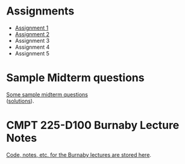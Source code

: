 # Assignments

- [Assignment 1](assignments/a1)
- [Assignment 2](assignments/a2)
- Assignment 3
- Assignment 4
- Assignment 5


# Sample Midterm questions

[Some sample midterm questions](sample_midterm_questions/midterm_sample_questions.pdf)   
([solutions](sample_midterm_questions/midterm_sample_questions_sol.pdf)).


# CMPT 225-D100 Burnaby Lecture Notes

[Code, notes, etc. for the Burnaby lectures are stored here](https://github.com/tjd1234/cmpt225summer2023/tree/main/lecture_notes).
